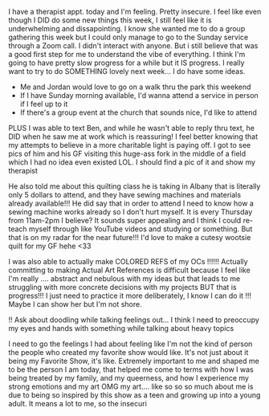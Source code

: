 I have a therapist appt. today and I'm feeling. Pretty insecure. I feel like even though I DID do some new things this week, I still feel like it is underwhelming and dissapointing. I know she wanted me to do a group gathering this week but I could only manage to go to the Sunday service through a Zoom call. I didn't interact with anyone. But i still believe that was a good first step for me to understand the vibe of everything. I think I'm going to have pretty slow progress for a while but it IS progress. I really want to try to do SOMETHING lovely next week... I do have some ideas.
- Me and Jordan would love to go on a walk thru the park this weekend
- If I have Sunday morning available, I'd wanna attend a service in person if I feel up to it
- If there's a group event at the church that sounds nice, I'd like to attend

PLUS I was able to text Ben, and while he wasn't able to reply thru text, he DID when he saw me at work which is reassuring! I feel better knowing that my attempts to believe in a more charitable light is paying off. I got to see pics of him and his GF visiting this huge-ass fork in the middle of a field which I had no idea even existed LOL. I should find a pic of it and show my therapist

He also told me about this quilting class he is taking in Albany that is literally only 5 dollars to attend, and they have sewing machines and materials already available!!! He did say that in order to attend I need to know how a sewing machine works already so I don't hurt myself. It is every Thursday from 11am-2pm I believe? It sounds super appealing and I think I could re-teach myself through like YouTube videos and studying or something. But that is on my radar for the near future!!! I'd love to make a cutesy wootsie quilt for my GF hehe <33

I was also able to actually make COLORED REFS of my OCs !!!!!! Actually committing to making Actual Art References is difficult because I feel like I'm really .... abstract and nebulous with my ideas but that leads to me struggling with more concrete decisions with my projects BUT that is progress!!! I just need to practice it more deliberately, I know I can do it !!! Maybe I can show her but I'm not shore.

!! Ask about doodling while talking feelings out... I think I need to preoccupy my eyes and hands with something while talking about heavy topics

I need to go the feelings I had about feeling like I'm not the kind of person the people who created my favorite show would like. It's not just about it being my Favorite Show, it's like. Extremely important to me and shaped me to be the person I am today, that helped me come to terms with how I was being treated by my family, and my queerness, and how I experience my strong emotions and my art OMG my art.... like so so so much about me is due to being so inspired by this show as a teen and growing up into a young adult. It means a lot to me, so the insecuri